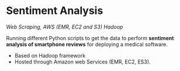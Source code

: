 # Sentiment Analysis
_Web Scraping, AWS (EMR, EC2 and S3) Hadoop_

Running different Python scripts to get the data to perform **sentiment analysis of smartphone reviews** for deploying a medical software. 
- Based on Hadoop framework 
- Hosted through Amazon web Services (EMR, EC2, ES3).

 
